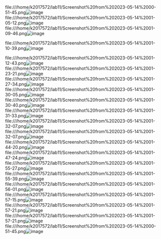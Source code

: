 
file:///home/k2017572/lab11/Screenshot%20from%202023-05-14%2000-51-45.png![image](https://github.com/omarfaizi/OsLabSpr23/assets/123714746/b44250e3-a037-44c5-a8ee-8aae02070176)
file:///home/k2017572/lab11/Screenshot%20from%202023-05-14%2001-05-12.png![image](https://github.com/omarfaizi/OsLabSpr23/assets/123714746/583af507-6a24-4fd0-984a-3f86880555f1)
file:///home/k2017572/lab11/Screenshot%20from%202023-05-14%2001-09-46.png![image](https://github.com/omarfaizi/OsLabSpr23/assets/123714746/d6de958e-6ef5-4364-bde6-60b977cd90d8)

file:///home/k2017572/lab11/Screenshot%20from%202023-05-14%2001-10-39.png![image](https://github.com/omarfaizi/OsLabSpr23/assets/123714746/3c277ff8-3c0d-457a-a437-052465b997a2)

file:///home/k2017572/lab11/Screenshot%20from%202023-05-14%2001-12-43.png![image](https://github.com/omarfaizi/OsLabSpr23/assets/123714746/b3cc93c7-4480-4fb0-9b0b-24e8876ab125)
file:///home/k2017572/lab11/Screenshot%20from%202023-05-14%2001-23-21.png![image](https://github.com/omarfaizi/OsLabSpr23/assets/123714746/803856e2-700f-474f-94ff-ea16084ef4c9)
file:///home/k2017572/lab11/Screenshot%20from%202023-05-14%2001-27-34.png![image](https://github.com/omarfaizi/OsLabSpr23/assets/123714746/fa3064ea-f966-4ebe-8029-d077b36bb6bc)
file:///home/k2017572/lab11/Screenshot%20from%202023-05-14%2001-30-05.png![image](https://github.com/omarfaizi/OsLabSpr23/assets/123714746/2825e6b2-5f01-4c9a-89e3-3984d0d6dc7a)
file:///home/k2017572/lab11/Screenshot%20from%202023-05-14%2001-30-40.png![image](https://github.com/omarfaizi/OsLabSpr23/assets/123714746/eac18f37-2913-43b3-9ceb-c53d654dc7d9)
file:///home/k2017572/lab11/Screenshot%20from%202023-05-14%2001-31-33.png![image](https://github.com/omarfaizi/OsLabSpr23/assets/123714746/9082375e-24b3-45bd-8500-0e60491f3430)
file:///home/k2017572/lab11/Screenshot%20from%202023-05-14%2001-32-07.png![image](https://github.com/omarfaizi/OsLabSpr23/assets/123714746/10802d06-3821-4e8d-9ce6-249b62a26708)
file:///home/k2017572/lab11/Screenshot%20from%202023-05-14%2001-32-07.png![image](https://github.com/omarfaizi/OsLabSpr23/assets/123714746/eeaafdf6-1c1d-41de-8035-40ded8ed235d)
file:///home/k2017572/lab11/Screenshot%20from%202023-05-14%2001-44-20.png![image](https://github.com/omarfaizi/OsLabSpr23/assets/123714746/dc3f8776-d2a3-4e62-906d-99cdc00c2c86)
file:///home/k2017572/lab11/Screenshot%20from%202023-05-14%2001-47-24.png![image](https://github.com/omarfaizi/OsLabSpr23/assets/123714746/395a629c-f436-4cbb-a94d-25907d53f0ee)
file:///home/k2017572/lab11/Screenshot%20from%202023-05-14%2001-55-27.png![image](https://github.com/omarfaizi/OsLabSpr23/assets/123714746/ad2bebb3-ee27-4b04-acc7-a7395bdd55b8)
file:///home/k2017572/lab11/Screenshot%20from%202023-05-14%2001-55-39.png![image](https://github.com/omarfaizi/OsLabSpr23/assets/123714746/546b5a40-e95a-4f0f-a0c7-7f555fe8efcc)
file:///home/k2017572/lab11/Screenshot%20from%202023-05-14%2001-56-01.png![image](https://github.com/omarfaizi/OsLabSpr23/assets/123714746/cecac7c8-3736-4a9f-b19c-ba3e7d6e3c59)
file:///home/k2017572/lab11/Screenshot%20from%202023-05-14%2001-57-15.png![image](https://github.com/omarfaizi/OsLabSpr23/assets/123714746/6d89e6d6-cde9-474e-b406-90fc43571145)
file:///home/k2017572/lab11/Screenshot%20from%202023-05-14%2001-57-21.png![image](https://github.com/omarfaizi/OsLabSpr23/assets/123714746/8905cfc7-7ab4-42c9-9b6c-9086f6adffee)
file:///home/k2017572/lab11/Screenshot%20from%202023-05-14%2001-57-21.png![image](https://github.com/omarfaizi/OsLabSpr23/assets/123714746/4bbaf89c-a17e-4388-b2a9-a572f17308c4)
file:///home/k2017572/lab11/Screenshot%20from%202023-05-14%2000-51-45.png![image](https://github.com/omarfaizi/OsLabSpr23/assets/123714746/b0059c9d-9899-48e1-ae70-0a962b18695b)
